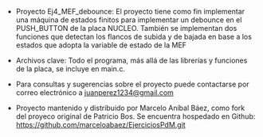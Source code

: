 - Proyecto Ej4_MEF_debounce: El proyecto tiene como fin implementar una máquina de estados finitos
para implementar un debounce en el PUSH_BUTTON de la placa NUCLEO. También se implementan dos
funciones que detectan los flancos de subida y de bajada en base a los estados que adopta la variable
de estado de la MEF

- Archivos clave: Todo el programa, más allá de las librerías y funciones de la placa, se incluye en 
main.c.

- Para consultas y sugerencias sobre el proyecto puede contactarse por correo electrónico a
juanperez1234@gmail.com

- Proyecto mantenido y distribuido por Marcelo Aníbal Báez, como fork del proyeco original de 
Patricio Bos. Se encuentra hospedado en Github: https://github.com/marceloabaez/EjerciciosPdM.git
